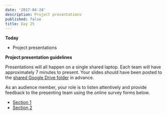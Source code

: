 ```yaml
---
date: '2017-04-24'
description: Project presentations
published: false
title: Day 25
---
```


**Today**

  * Project presentations


**Project presentation guidelines**

Presentations will all happen on a single shared laptop. Each team will have
approximately 7 minutes to present. Your slides should have been posted to the
[shared Google Drive
folder](https://drive.google.com/folderview?id=0B9WhE_eKaHEbUEhROTY1MEZYbGs&usp=sharing)
in advance.

As an audience member, your role is to listen attentively and provide feedback
to the presenting team using the online survey forms below.

* [Section 1](http://goo.gl/forms/KJkpyJh784)
* [Section 2](http://goo.gl/forms/0Ctf0A1IbR)





